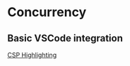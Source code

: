 # Concurrency
## Basic VSCode integration
[CSP Highlighting](https://marketplace.visualstudio.com/items?itemName=LongPham.cspsupport)